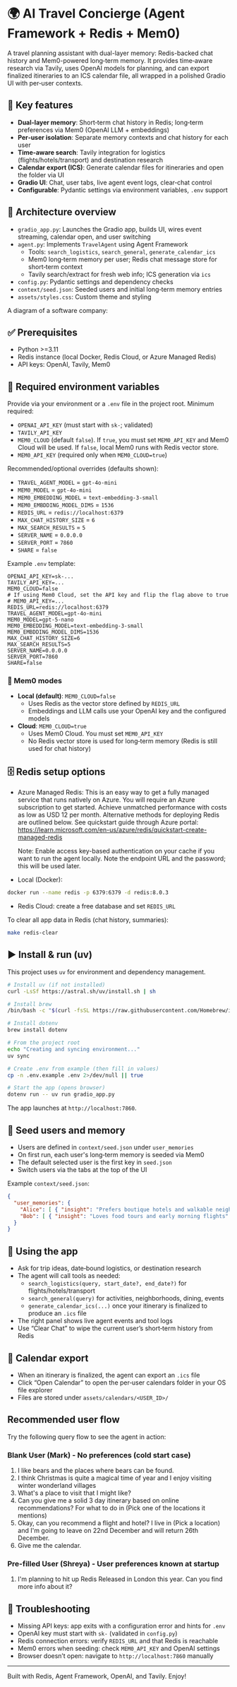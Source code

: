 
# 🌍 AI Travel Concierge (Agent Framework + Redis + Mem0)

A travel planning assistant with dual-layer memory: Redis-backed chat history and Mem0-powered long‑term memory. It provides time‑aware research via Tavily, uses OpenAI models for planning, and can export finalized itineraries to an ICS calendar file, all wrapped in a polished Gradio UI with per‑user contexts.

## 🧠 Key features
- **Dual-layer memory**: Short‑term chat history in Redis; long‑term preferences via Mem0 (OpenAI LLM + embeddings)
- **Per‑user isolation**: Separate memory contexts and chat history for each user
- **Time‑aware search**: Tavily integration for logistics (flights/hotels/transport) and destination research
- **Calendar export (ICS)**: Generate calendar files for itineraries and open the folder via UI
- **Gradio UI**: Chat, user tabs, live agent event logs, clear‑chat control
- **Configurable**: Pydantic settings via environment variables, `.env` support

## 🧩 Architecture overview
- `gradio_app.py`: Launches the Gradio app, builds UI, wires event streaming, calendar open, and user switching
- `agent.py`: Implements `TravelAgent` using Agent Framework
  - Tools: `search_logistics`, `search_general`, `generate_calendar_ics`
  - Mem0 long‑term memory per user; Redis chat message store for short‑term context
  - Tavily search/extract for fresh web info; ICS generation via `ics`
- `config.py`: Pydantic settings and dependency checks
- `context/seed.json`: Seeded users and initial long‑term memory entries
- `assets/styles.css`: Custom theme and styling

A diagram of a software company:



## ✅ Prerequisites
- Python >=3.11 
- Redis instance (local Docker, Redis Cloud, or Azure Managed Redis)
- API keys: OpenAI, Tavily, Mem0

## 🔐 Required environment variables
Provide via your environment or a `.env` file in the project root. Minimum required:
- `OPENAI_API_KEY` (must start with `sk-`; validated)
- `TAVILY_API_KEY`
- `MEM0_CLOUD` (default `false`). If `true`, you must set `MEM0_API_KEY` and Mem0 Cloud will be used. If `false`, local Mem0 runs with Redis vector store.
- `MEM0_API_KEY` (required only when `MEM0_CLOUD=true`)

Recommended/optional overrides (defaults shown):
- `TRAVEL_AGENT_MODEL` = `gpt-4o-mini`
- `MEM0_MODEL` = `gpt-4o-mini`
- `MEM0_EMBEDDING_MODEL` = `text-embedding-3-small`
- `MEM0_EMBDDING_MODEL_DIMS` = `1536`
- `REDIS_URL` = `redis://localhost:6379`
- `MAX_CHAT_HISTORY_SIZE` = `6`
- `MAX_SEARCH_RESULTS` = `5`
- `SERVER_NAME` = `0.0.0.0`
- `SERVER_PORT` = `7860`
- `SHARE` = `false`

Example `.env` template:
```env
OPENAI_API_KEY=sk-...
TAVILY_API_KEY=...
MEM0_CLOUD=false
# If using Mem0 Cloud, set the API key and flip the flag above to true
# MEM0_API_KEY=...
REDIS_URL=redis://localhost:6379
TRAVEL_AGENT_MODEL=gpt-4o-mini
MEM0_MODEL=gpt-5-nano
MEM0_EMBEDDING_MODEL=text-embedding-3-small
MEM0_EMBDDING_MODEL_DIMS=1536
MAX_CHAT_HISTORY_SIZE=6
MAX_SEARCH_RESULTS=5
SERVER_NAME=0.0.0.0
SERVER_PORT=7860
SHARE=false
```

### 🧠 Mem0 modes
- **Local (default)**: `MEM0_CLOUD=false`
  - Uses Redis as the vector store defined by `REDIS_URL`
  - Embeddings and LLM calls use your OpenAI key and the configured models
- **Cloud**: `MEM0_CLOUD=true`
  - Uses Mem0 Cloud. You must set `MEM0_API_KEY`
  - No Redis vector store is used for long‑term memory (Redis is still used for chat history)

## 🗄️ Redis setup options
- Azure Managed Redis: This is an easy way to get a fully managed service that runs natively on Azure. You will require an Azure subscription to get started. Achieve unmatched performance with costs as low as USD 12 per month. Alternative methods for deploying Redis are outlined below. See quickstart guide through Azure portal: https://learn.microsoft.com/en-us/azure/redis/quickstart-create-managed-redis

  Note: Enable access key-based authentication on your cache if you want to run the agent locally. Note the endpoint URL and the password; this will be used later.
  
- Local (Docker):
```bash
docker run --name redis -p 6379:6379 -d redis:8.0.3
```
- Redis Cloud: create a free database and set `REDIS_URL`

To clear all app data in Redis (chat history, summaries):
```bash
make redis-clear
```

## ▶️ Install & run (uv)
This project uses `uv` for environment and dependency management.
```bash
# Install uv (if not installed)
curl -LsSf https://astral.sh/uv/install.sh | sh

# Install brew
/bin/bash -c "$(curl -fsSL https://raw.githubusercontent.com/Homebrew/install/HEAD/install.sh)"

# Install dotenv
brew install dotenv

# From the project root
echo "Creating and syncing environment..."
uv sync

# Create .env from example (then fill in values)
cp -n .env.example .env 2>/dev/null || true

# Start the app (opens browser)
dotenv run -- uv run gradio_app.py
```
The app launches at `http://localhost:7860`.

## 👤 Seed users and memory
- Users are defined in `context/seed.json` under `user_memories`
- On first run, each user's long‑term memory is seeded via Mem0
- The default selected user is the first key in `seed.json`
- Switch users via the tabs at the top of the UI

Example `context/seed.json`:
```json
{
  "user_memories": {
    "Alice": [ { "insight": "Prefers boutique hotels and walkable neighborhoods" } ],
    "Bob": [ { "insight": "Loves food tours and early morning flights" } ]
  }
}
```

## 💬 Using the app
- Ask for trip ideas, date‑bound logistics, or destination research
- The agent will call tools as needed:
  - `search_logistics(query, start_date?, end_date?)` for flights/hotels/transport
  - `search_general(query)` for activities, neighborhoods, dining, events
  - `generate_calendar_ics(...)` once your itinerary is finalized to produce an `.ics` file
- The right panel shows live agent events and tool logs
- Use “Clear Chat” to wipe the current user’s short‑term history from Redis

## 📅 Calendar export
- When an itinerary is finalized, the agent can export an `.ics` file
- Click “Open Calendar” to open the per‑user calendars folder in your OS file explorer
- Files are stored under `assets/calendars/<USER_ID>/`

## Recommended user flow

Try the following query flow to see the agent in action:

### Blank User (Mark) - No preferences (cold start case)
1. I like bears and the places where bears can be found. 
2. I think Christmas is quite a magical time of year and I enjoy visiting winter wonderland villages
3. What's a place to visit that I might like?
4. Can you give me a solid 3 day itinerary based on online recommendations? For what to do in (Pick one of the locations it mentions) 
5. Okay, can you recommend a flight and hotel? I live in (Pick a location) and I'm going to leave on 22nd December and will return 26th December. 
6. Give me the calendar. 

### Pre-filled User (Shreya) - User preferences known at startup
1. I'm planning to hit up Redis Released in London this year. Can you find more info about it?

## 🐛 Troubleshooting
- Missing API keys: app exits with a configuration error and hints for `.env`
- OpenAI key must start with `sk-` (validated in `config.py`)
- Redis connection errors: verify `REDIS_URL` and that Redis is reachable
- Mem0 errors when seeding: check `MEM0_API_KEY` and OpenAI settings
- Browser doesn’t open: navigate to `http://localhost:7860` manually

---

Built with Redis, Agent Framework, OpenAI, and Tavily. Enjoy!

